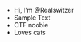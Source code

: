 - Hi, I’m @Realswitzer
- Sample Text
- CTF noobie
- Loves cats
<!---
Realswitzer/Realswitzer is a ✨ special ✨ repository because its `README.md` (this file) appears on your GitHub profile.
You can click the Preview link to take a look at your changes.
--->
